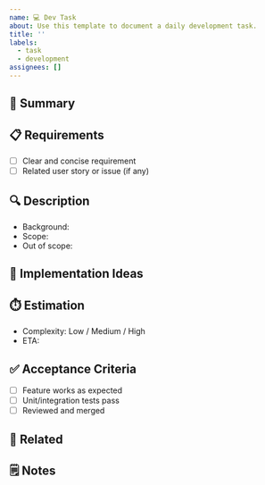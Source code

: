 ```yaml
---
name: 💻 Dev Task
about: Use this template to document a daily development task.
title: ''
labels:
  - task
  - development
assignees: []
---
```


## 📝 Summary

<!-- A short summary of the task. -->

## 📋 Requirements

<!-- What is the goal or requirement of this task? -->

- [ ] Clear and concise requirement
- [ ] Related user story or issue (if any)

## 🔍 Description

<!-- Detailed explanation of what needs to be done. -->

- Background:
- Scope:
- Out of scope:

## 🧩 Implementation Ideas

<!-- How do you plan to implement this? Optional for brainstorming. -->

## ⏱️ Estimation

<!-- Estimated time or complexity. -->

- Complexity: Low / Medium / High
- ETA: <!-- e.g. 2 days -->

## ✅ Acceptance Criteria

<!-- What should be true when the task is done. -->

- [ ] Feature works as expected
- [ ] Unit/integration tests pass
- [ ] Reviewed and merged

## 🔗 Related

<!-- Links to related issues, PRs, documents -->

## 🗒️ Notes

<!-- Any additional notes or context -->
